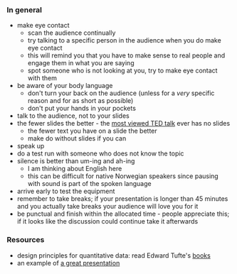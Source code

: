 
### In general

* make eye contact
  * scan the audience continually
  * try talking to a specific person in the audience when you do make eye contact 
  * this will remind you that you have to make sense to real people and engage them in what you are saying
  * spot someone who is not looking at you, try to make eye contact with them
* be aware of your body language
  * don't turn your back on the audience (unless for a _very_ specific reason and for as short as possible)
  * don't put your hands in your pockets
* talk to the audience, not to your slides
* the fewer slides the better - the [most viewed TED talk](http://www.ted.com/talks/ken_robinson_says_schools_kill_creativity) ever has no slides
  * the fewer text you have on a slide the better
  * make do without slides if you can
* speak up
* do a test run with someone who does not know the topic
* silence is better than um-ing and ah-ing
  * I am thinking about English here
  * this can be difficult for native Norwegian speakers since pausing with sound is part of the spoken language
* arrive early to test the equipment
* remember to take breaks; if your presentation is longer than 45 minutes and you actually take breaks your audience will love you for it
* be punctual and finish within the allocated time - people appreciate this; if it looks like the discussion could continue take it afterwards

### Resources

* design principles for quantitative data: read Edward Tufte's [books](https://www.edwardtufte.com/tufte/books_vdqi)
* an example of [a great presentation](https://www.ted.com/talks/derek_sivers_how_to_start_a_movement?language=en#t-16455)
